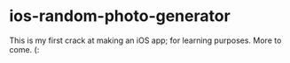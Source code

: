 # ios-random-photo-generator
This is my first crack at making an iOS app; for learning purposes. More to come. (:
